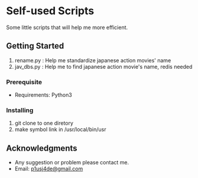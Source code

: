 # Self-used Scripts

Some little scripts that will help me more efficient.

## Getting Started

1. rename.py  : Help me standardize japanese action movies' name
2. jav_dbs.py : Help me to find japanese action movie's name, redis needed

### Prerequisite

* Requirements: Python3

### Installing

1. git clone to one diretory
2. make symbol link in /usr/local/bin/usr

## Acknowledgments

* Any suggestion or problem please contact me.
* Email: p1usj4de@gmail.com

